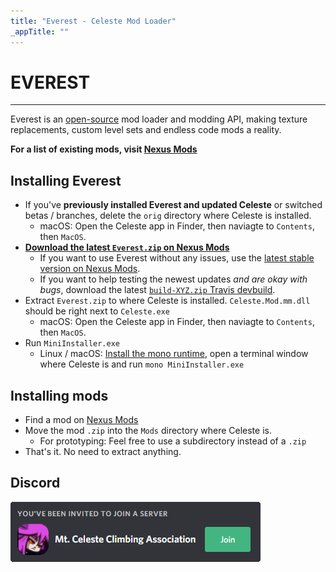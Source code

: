 ```yaml
---
title: "Everest - Celeste Mod Loader"
_appTitle: ""
---
```


<!-- .h1 is styled by the default DocFX theme. -->
<h1 class="h1 main-header">EVEREST</h1>

----

Everest is an [open-source](https://github.com/EverestAPI) mod loader and modding API, making texture replacements, custom level sets and endless code mods a reality.

**For a list of existing mods, visit [Nexus Mods](https://www.nexusmods.com/celeste/)**

## Installing Everest
- If you've **previously installed Everest and updated Celeste** or switched betas / branches, delete the `orig` directory where Celeste is installed.
    - macOS: Open the Celeste app in Finder, then naviagte to `Contents`, then `MacOS`.
- [**Download the latest `Everest.zip` on Nexus Mods**](https://www.nexusmods.com/celeste/mods/1?tab=files)
    - If you want to use Everest without any issues, use the [latest stable version on Nexus Mods](https://www.nexusmods.com/celeste/mods/1?tab=files).
    - If you want to help testing the newest updates _and are okay with bugs_, download the latest [`build-XYZ.zip` Travis devbuild](https://ams3.digitaloceanspaces.com/lollyde/index.html).
- Extract `Everest.zip` to where Celeste is installed. `Celeste.Mod.mm.dll` should be right next to `Celeste.exe`
    - macOS: Open the Celeste app in Finder, then naviagte to `Contents`, then `MacOS`.
- Run `MiniInstaller.exe`
    - Linux / macOS: [Install the mono runtime](https://www.mono-project.com/download/stable/), open a terminal window where Celeste is and run `mono MiniInstaller.exe`

## Installing mods
- Find a mod on [Nexus Mods](https://www.nexusmods.com/celeste/)
- Move the mod `.zip` into the `Mods` directory where Celeste is.
    - For prototyping: Feel free to use a subdirectory instead of a `.zip`
- That's it. No need to extract anything.

## Discord

[![Discord invite](/images/invite.png)](https://discord.gg/6qjaePQ)

